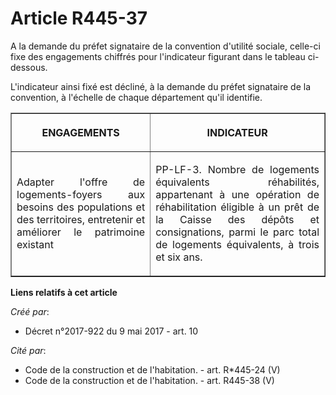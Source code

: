 # Article R445-37

A la demande du préfet signataire de la convention d'utilité sociale, celle-ci fixe des engagements chiffrés pour
l'indicateur figurant dans le tableau ci-dessous.

L'indicateur ainsi fixé est décliné, à la demande du préfet signataire de la convention, à l'échelle de chaque département
qu'il identifie.

<table border="1">
  <tbody>
    <tr>
      <th>

ENGAGEMENTS</th>
      <th>

INDICATEUR</th>
    </tr>
    <tr>
      <td align="justify">

Adapter l'offre de logements-foyers aux besoins des populations et des territoires, entretenir et améliorer le patrimoine
existant</td>
      <td align="justify">

PP-LF-3. Nombre de logements équivalents réhabilités, appartenant à une opération de réhabilitation éligible à un prêt de la
Caisse des dépôts et consignations, parmi le parc total de logements équivalents, à trois et six ans.</td>
    </tr>
  </tbody>
</table>

**Liens relatifs à cet article**

_Créé par_:

  - Décret n°2017-922 du 9 mai 2017 - art. 10

_Cité par_:

  - Code de la construction et de l'habitation. - art. R*445-24 (V)
  - Code de la construction et de l'habitation. - art. R445-38 (V)
